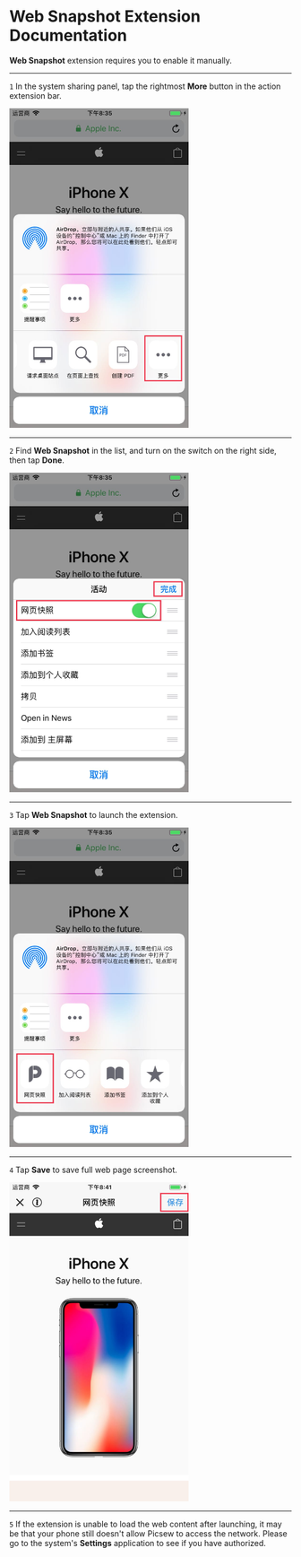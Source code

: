 # Web Snapshot Extension Documentation

**Web Snapshot** extension requires you to enable it manually.

---

`1` In the system sharing panel, tap the rightmost **More** button in the action extension bar.

<img src="../image/guide-web-snapshot-1.jpg" width="320" >

---

`2` Find **Web Snapshot** in the list, and turn on the switch on the right side, then tap **Done**.

<img src="../image/guide-web-snapshot-2.jpg" width="320" >

---

`3` Tap **Web Snapshot** to launch the extension.

<img src="../image/guide-web-snapshot-3.jpg" width="320" >

---

`4` Tap **Save** to save full web page screenshot.

<img src="../image/guide-web-snapshot-4.jpg" width="320" >

---

`5` If the extension is unable to load the web content after launching, it may be that your phone still doesn't allow Picsew to access the network. Please go to the system's **Settings** application to see if you have authorized.
